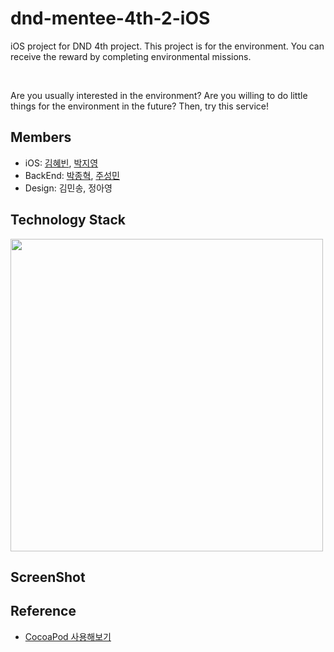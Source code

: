 # dnd-mentee-4th-2-iOS
iOS project for DND 4th project. This project is for the environment. You can receive the reward by completing environmental missions.

<br />

Are you usually interested in the environment? Are you willing to do little things for the environment in the future? Then, try this service!

## Members
* iOS: [김혜빈](https://github.com/kimhyebeen), [박지영](https://github.com/zyeongPark)
* BackEnd: [박종혁](https://github.com/ParkJongHyuck), [주성민](https://github.com/god9599)
* Design: 김민송, 정아영

## Technology Stack
<img src=".image/TechStack.png" width="500" />

## ScreenShot

## Reference
* [CocoaPod 사용해보기](https://the-brain-of-sic2.tistory.com/66)